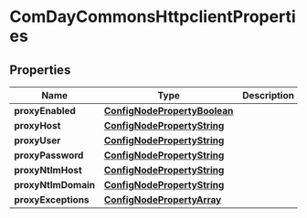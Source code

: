 
# ComDayCommonsHttpclientProperties

## Properties
Name | Type | Description | Notes
------------ | ------------- | ------------- | -------------
**proxyEnabled** | [**ConfigNodePropertyBoolean**](ConfigNodePropertyBoolean.md) |  |  [optional]
**proxyHost** | [**ConfigNodePropertyString**](ConfigNodePropertyString.md) |  |  [optional]
**proxyUser** | [**ConfigNodePropertyString**](ConfigNodePropertyString.md) |  |  [optional]
**proxyPassword** | [**ConfigNodePropertyString**](ConfigNodePropertyString.md) |  |  [optional]
**proxyNtlmHost** | [**ConfigNodePropertyString**](ConfigNodePropertyString.md) |  |  [optional]
**proxyNtlmDomain** | [**ConfigNodePropertyString**](ConfigNodePropertyString.md) |  |  [optional]
**proxyExceptions** | [**ConfigNodePropertyArray**](ConfigNodePropertyArray.md) |  |  [optional]



